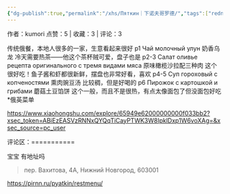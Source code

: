 ```yaml
---
{"dg-publish":true,"permalink":"/xhs/Пяткин｜下诺夫哥罗德/","tags":["rednote"],"created":"2025-03-17T18:29:37.184+08:00","updated":"2025-03-17T21:38:41.971+08:00"}
---
```


作者：kumori
点赞：5   |   收藏：3   |   评论：3

传统俄餐，本地人很多的一家，生意看起来很好
p1 Чай молочный улун 奶香乌龙 冷天需要热茶——他这个茶杯贼可爱，盘子也是
p2-3 Салат оливье рецепта оригинального с тремя видами мяса 原味橄榄沙拉配三种肉 这个很好吃！鱼子酱和虾都很新鲜，摆盘也非常好看，喜欢
p4-5 Суп гороховый с копченостями 熏肉豌豆汤 比较稠，但是好喝的
p6 Пирожок с картошкой и грибами 蘑菇土豆馅饼 这个一般，而且不是很热，有点太像面包了但没面包好吃
*俄英菜单

https://www.xiaohongshu.com/explore/65949e62000000000f033bb2?xsec_token=ABiEzEASVzRNNxQYQqTiCayPTWK3W8IpklDxp1W6voXAg=&xsec_source=pc_user

评论区：===========

宝宝 有地址吗

> пер. Вахитова, 4А, Нижний Новгород, 603001

https://pirnn.ru/pyatkin/restmenu/